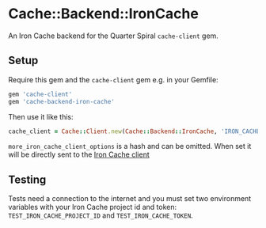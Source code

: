 # Cache::Backend::IronCache

An Iron Cache backend for the Quarter Spiral ``cache-client`` gem.

## Setup

Require this gem and the ``cache-client`` gem e.g. in your Gemfile:

```ruby
gem 'cache-client'
gem 'cache-backend-iron-cache'
```

Then use it like this:

```ruby
cache_client = Cache::Client.new(Cache::Backend::IronCache, 'IRON_CACHE_PROJECT_ID', 'IRON_CACHE_TOKEN', 'CACHE_NAME', more_iron_cache_client_options)
```
``more_iron_cache_client_options`` is a hash and can be omitted. When set it will be directly sent to the [Iron Cache client](https://github.com/iron-io/iron_cache_ruby/blob/master/lib/iron_cache/client.rb)

## Testing

Tests need a connection to the internet and you must set two environment variables with your Iron Cache project id and token: ``TEST_IRON_CACHE_PROJECT_ID`` and ``TEST_IRON_CACHE_TOKEN``.